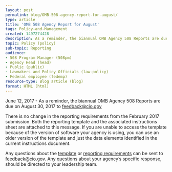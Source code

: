 ```yaml
---
layout: post 
permalink: blog/OMB-508-agency-report-for-august/
type: article
title: 'OMB 508 Agency Report for August'
tags: Policy-and-Management
created: 1497274428
description: As a reminder, the biannual OMB Agency 508 Reports are due on August 30, 2017 to <a href="mailto:feedback@cio.gov">feedback@cio.gov</a>
topic: Policy (policy)
sub-topic: Reporting
audience:
- 508 Program Manager (508pm)
- Agency Head (head)
- Public (public)
- Lawmakers and Policy Officials (law-policy)
- Federal employee (fedemp)
resource-type: Blog article (blog)
format: HTML (html)
---
```


June 12, 2017 - As a reminder, the biannual OMB Agency 508 Reports are due on August 30, 2017&nbsp;to&nbsp;<feedback@cio.gov>

There is no change in the reporting requirements from the February 2017 submission. Both the reporting template and the associated instructions sheet are attached to this message. If you are unable to access the template because of the version of software your agency is using, you can use an older version of the template and just the data elements identified in the current instructions document.

Any questions about the [template][1] or [reporting requirements][2] can be sent to <feedback@cio.gov>. Any questions about your agency’s specific response, should be directed to your leadership team.

 [1]: https://assets.section508.gov/assets/files/508%20IDC%20OMB%20reporting%20template%20v%20FNL.pdf
 [2]: https://assets.section508.gov/assets/files/Instructions%20for%20Biannual%20OMB%20508%20Report%20vFNL.docx